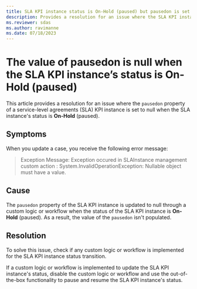 ```yaml
---
title: SLA KPI instance status is On-Hold (paused) but pausedon is set to null
description: Provides a resolution for an issue where the SLA KPI instance's pausedon property is set to null when the SLA instance's status is On-Hold (paused).
ms.reviewer: sdas
ms.author: ravimanne
ms.date: 07/18/2023
---
```

# The value of pausedon is null when the SLA KPI instance’s status is On-Hold (paused) 

This article provides a resolution for an issue where the `pausedon` property of a service-level agreements (SLA) KPI instance is set to null when the SLA instance's status is **On-Hold** (paused).

## Symptoms

When you update a case, you receive the following error message:

> Exception Message: Exception occured in SLAInstance management custom action : System.InvalidOperationException: Nullable object must have a value.

## Cause

The `pausedon` property of the SLA KPI instance is updated to null through a custom logic or workflow when the status of the SLA KPI instance is **On-Hold** (paused). As a result, the value of the `pausedon` isn't populated.

## Resolution

To solve this issue, check if any custom logic or workflow is implemented for the SLA KPI instance status transition.

If a custom logic or workflow is implemented to update the SLA KPI instance's status, disable the custom logic or workflow and use the out-of-the-box functionality to pause and resume the SLA KPI instance's status.
